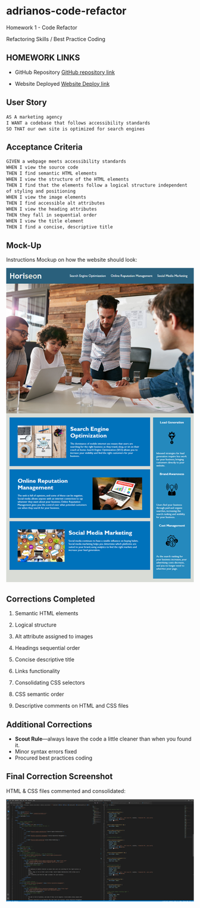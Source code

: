 # adrianos-code-refactor 
Homework 1 - Code Refactor

Refactoring Skills / Best Practice Coding

## HOMEWORK LINKS

* GitHub Repository [GitHub repository link](https://github.com/AdrianoArmen/adrianos-code-refactor) 

* Website Deployed [Website Deploy link](https://adrianoarmen.github.io/adrianos-code-refactor/) 

## User Story

```
AS A marketing agency
I WANT a codebase that follows accessibility standards
SO THAT our own site is optimized for search engines
```

## Acceptance Criteria

```
GIVEN a webpage meets accessibility standards
WHEN I view the source code
THEN I find semantic HTML elements
WHEN I view the structure of the HTML elements
THEN I find that the elements follow a logical structure independent of styling and positioning
WHEN I view the image elements
THEN I find accessible alt attributes
WHEN I view the heading attributes
THEN they fall in sequential order
WHEN I view the title element
THEN I find a concise, descriptive title
```

## Mock-Up

Instructions Mockup on how the website should look:

![The Horiseon webpage includes a navigation bar, a header image, and cards with text and images at the bottom of the page.](./Assets/01-html-css-git-homework-demo.png)


## Corrections Completed

1. Semantic HTML elements

2. Logical structure

3. Alt attribute assigned to images

4. Headings sequential order

5. Concise descriptive title

6. Links functionality

7. Consolidating CSS selectors

8. CSS semantic order

9. Descriptive comments on HTML and CSS files

## Additional Corrections

* **Scout Rule**&mdash;always leave the code a little cleaner than when you found it.
* Minor syntax errors fixed
* Procured best practices coding 



## Final Correction Screenshot

HTML & CSS files commented and consolidated:

![Final screenshot of Visual Studio Code with HTML and CSS files open, commented and consilidated](./assets/final-screenshot.png)
